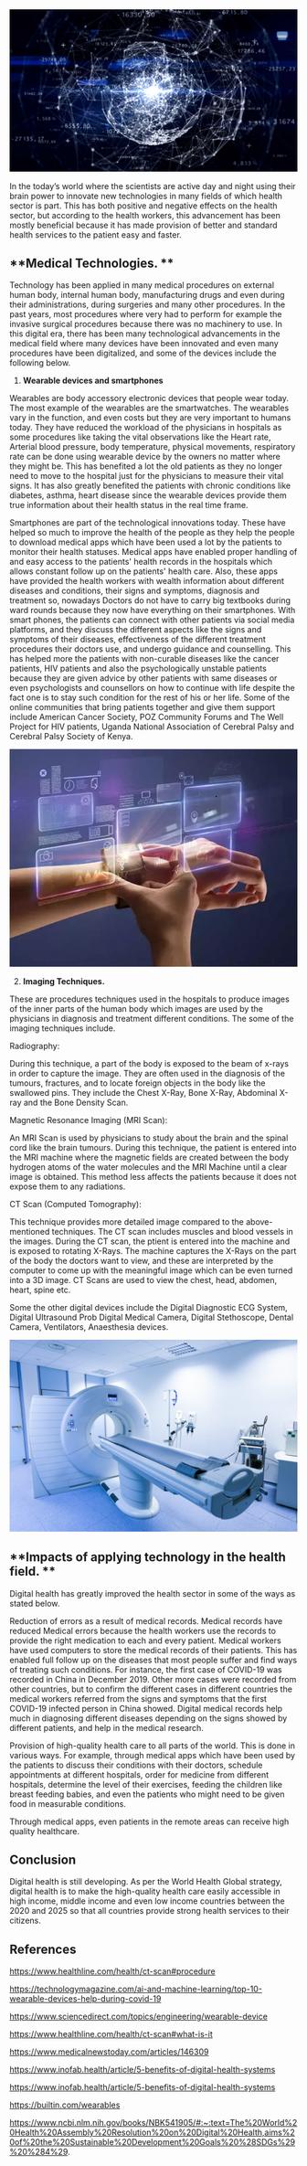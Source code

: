 <img src="IMAGE3.jpg.jpg" >



In the today’s world where the scientists are active day and night using their brain power to innovate new technologies in many fields of which health sector is part. This has both positive and negative effects on the health sector, but according to the health workers, this advancement has been mostly beneficial because it has made provision of better and standard health services to the patient easy and faster.

## **Medical Technologies. **

Technology has been applied in many medical procedures on external human body, internal human body, manufacturing drugs and even during their administrations, during surgeries and many other procedures. In the past years, most procedures where very had to perform for example the invasive surgical procedures because there was no machinery to use. In this digital era, there has been many technological advancements in the medical field where many devices have been innovated and even many procedures have been digitalized, and some of the devices include the following below.

1. **Wearable devices and smartphones**

Wearables are body accessory electronic devices that people wear today. The most example of the wearables are the smartwatches. The wearables vary in the function, and even costs but they are very important to humans today. They have reduced the workload of the physicians in hospitals as some procedures like taking the vital observations like the Heart rate, Arterial blood pressure, body temperature, physical movements, respiratory rate can be done using wearable device by the owners no matter where they might be. This has benefited a lot the old patients as they no longer need to move to the hospital just for the physicians to measure their vital signs. It has also greatly benefited the patients with chronic conditions like diabetes, asthma, heart disease since the wearable devices provide them true information about their health status in the real time frame.

Smartphones are part of the technological innovations today. These have helped so much to improve the health of the people as they help the people to download medical apps which have been used a lot by the patients to monitor their health statuses. Medical apps have enabled proper handling of and easy access to the patients' health records in the hospitals which allows constant follow up on the patients' health care. Also, these apps have provided the health workers with wealth information about different diseases and conditions, their signs and symptoms, diagnosis and treatment so, nowadays Doctors do not have to carry big textbooks during ward rounds because they now have everything on their smartphones. With smart phones, the patients can connect with other patients via social media platforms, and they discuss the different aspects like the signs and symptoms of their diseases, effectiveness of the different treatment procedures their doctors use, and undergo guidance and counselling. This has helped more the patients with non-curable diseases like the cancer patients, HIV patients and also the psychologically unstable patients because they are given advice by other patients with same diseases or even psychologists and counsellors on how to continue with life despite the fact one is to stay such condition for the rest of his or her life. Some of the online communities that bring patients together and give them support include American Cancer Society, POZ Community Forums and The Well Project for HIV patients, Uganda National Association of Cerebral Palsy and Cerebral Palsy Society of Kenya.

<img src="Imagew.png" >

2. **Imaging Techniques.**


These are procedures techniques used in the hospitals to produce images of the inner parts of the human body which images are used by the physicians in diagnosis and treatment different conditions. The some of the imaging techniques include.

Radiography:

During this technique, a part of the body is exposed to the beam of x-rays in order to capture the image. They are often used in the diagnosis of the tumours, fractures, and to locate foreign objects in the body like the swallowed pins. They include the Chest X-Ray, Bone X-Ray, Abdominal X-ray and the Bone Density Scan.

Magnetic Resonance Imaging (MRI Scan):

An MRI Scan is used by physicians to study about the brain and the spinal cord like the brain tumours. During this technique, the patient is entered into the MRI machine where the magnetic fields are created between the body hydrogen atoms of the water molecules and the MRI Machine until a clear image is obtained. This method less affects the patients because it does not expose them to any radiations.

CT Scan (Computed Tomography):

This technique provides more detailed image compared to the above-mentioned techniques. The CT scan includes muscles and blood vessels in the images. During the CT scan, the ptient is entered into the machine and is exposed to rotating X-Rays. The machine captures the X-Rays on the part of the body the doctors want to view, and these are interpreted by the computer to come up with the meaningful image which can be even turned into a 3D image. CT Scans are used to view the chest, head, abdomen, heart, spine etc.

Some the other digital devices include the Digital Diagnostic ECG System, Digital Ultrasound Prob Digital Medical Camera, Digital Stethoscope, Dental Camera, Ventilators, Anaesthesia devices.


<img src="Image 1.png" >


## **Impacts of applying technology in the health field. **

Digital health has greatly improved the health sector in some of the ways as stated below.

Reduction of errors as a result of medical records.
Medical records have reduced Medical errors because the health workers  use the records to provide the right medication to each and every patient. Medical workers have used computers to store the medical records of their patients. This has enabled full follow up on the diseases that most people suffer and find ways of treating such conditions. For instance, the first case of COVID-19 was recorded in China in December 2019. Other more cases were recorded from other countries, but to confirm the different cases in different countries the medical workers referred from the signs and symptoms that the first COVID-19 infected person in China showed. Digital medical records help much in diagnosing different diseases depending on the signs showed by different patients, and help in the medical research.

Provision of high-quality health care to all parts of the world.
This is done in various ways. For example, through medical apps which have been used by the patients to discuss their conditions with their doctors, schedule appointments at different hospitals, order for medicine from different hospitals, determine the level of their exercises, feeding the children like breast feeding babies, and even the patients who might need to be given food in measurable conditions.

Through medical apps, even patients in the remote areas can receive high quality healthcare.

## **Conclusion**

Digital health is still developing. As per the World Health Global strategy, digital health is to make the high-quality health care easily accessible in high income, middle income and even low income countries between the 2020 and 2025 so that all countries provide strong health services to their citizens.

## **References**

https://www.healthline.com/health/ct-scan#procedure

https://technologymagazine.com/ai-and-machine-learning/top-10-wearable-devices-help-during-covid-19

https://www.sciencedirect.com/topics/engineering/wearable-device

https://www.healthline.com/health/ct-scan#what-is-it

https://www.medicalnewstoday.com/articles/146309

https://www.inofab.health/article/5-benefits-of-digital-health-systems

https://www.inofab.health/article/5-benefits-of-digital-health-systems

https://builtin.com/wearables

https://www.ncbi.nlm.nih.gov/books/NBK541905/#:~:text=The%20World%20Health%20Assembly%20Resolution%20on%20Digital%20Health,aims%20of%20the%20Sustainable%20Development%20Goals%20%28SDGs%29%20%284%29.

